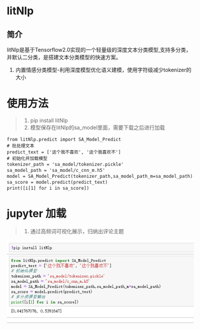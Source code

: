  
# litNlp
## 简介
litNlp是基于Tensorflow2.0实现的一个轻量级的深度文本分类模型,支持多分类，并默认二分类，是搭建文本分类模型的快速方案。
1. 内置情感分类模型-利用深度模型优化语义建模，使用字符级减少tokenizer的大小

# 使用方法
> 1. pip install  litNlp
> 2. 模型保存在litNlp的sa_model里面，需要下载之后进行加载

    from litNlp.predict import SA_Model_Predict
    # 批处理文本
    predict_text = ['这个我不喜欢', '这个我喜欢不']
    # 初始化并加载模型
    tokenizer_path = 'sa_model/tokenizer.pickle'
    sa_model_path = 'sa_model/c_cnn_m.h5'
    model = SA_Model_Predict(tokenizer_path,sa_model_path_m=sa_model_path)
    sa_score = model.predict(predict_text)
    print([i[1] for i in sa_score])
    
# jupyter 加载
> 1. 通过高频词可视化展示，归纳出评论主题
<div align=center><img  src="https://github.com/CarryChang/litNlp/blob/master/pic/tools.png"></div>
 